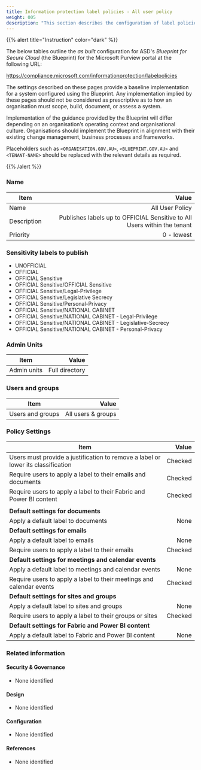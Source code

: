```yaml
---
title: Information protection label policies - All user policy
weight: 005
description: "This section describes the configuration of label policies within Microsoft Purview associated with systems built according to guidance in ASD's Blueprint for Secure Cloud."
---
```


{{% alert title="Instruction" color="dark" %}}
 
The below tables outline the *as built* configuration for ASD's *Blueprint for Secure Cloud* (the Blueprint) for the Microsoft Purview portal at the following URL: 
 
https://compliance.microsoft.com/informationprotection/labelpolicies
 
The settings described on these pages provide a baseline implementation for a system configured using the Blueprint. Any implementation implied by these pages should not be considered as prescriptive as to how an organisation must scope, build, document, or assess a system.

Implementation of the guidance provided by the Blueprint will differ depending on an organisation’s operating context and organisational culture. Organisations should implement the Blueprint in alignment with their existing change management, business processes and frameworks.

Placeholders such as `<ORGANISATION.GOV.AU>`, `<BLUEPRINT.GOV.AU>` and `<TENANT-NAME>` should be replaced with the relevant details as required.
 
{{% /alert %}}

### Name

| Item        |                                                                    Value |
| ----------- | -----------------------------------------------------------------------: |
| Name        |                                                          All User Policy |
| Description | Publishes labels up to OFFICIAL Sensitive to All Users within the tenant |
| Priority    |                                                               0 - lowest |

### Sensitivity labels to publish

* UNOFFICIAL
* OFFICIAL
* OFFICIAL Sensitive
* OFFICIAL Sensitive/OFFICIAL Sensitive
* OFFICIAL Sensitive/Legal-Privilege
* OFFICIAL Sensitive/Legislative Secrecy
* OFFICIAL Sensitive/Personal-Privacy
* OFFICIAL Sensitive/NATIONAL CABINET
* OFFICIAL Sensitive/NATIONAL CABINET - Legal-Privilege
* OFFICIAL Sensitive/NATIONAL CABINET - Legislative-Secrecy
* OFFICIAL Sensitive/NATIONAL CABINET - Personal-Privacy

### Admin Units

| Item        |          Value |
| ----------- | -------------: |
| Admin units | Full directory |

### Users and groups

| Item             |              Value |
| ---------------- | -----------------: |
| Users and groups | All users & groups |

### Policy Settings

| Item                                                                             |   Value |
| -------------------------------------------------------------------------------- | ------: |
| Users must provide a justification to remove a label or lower its classification | Checked |
| Require users to apply a label to their emails and documents                     | Checked |
| Require users to apply a label to their Fabric and Power BI content              | Checked |
|                                                                                  |         |
| **Default settings for documents**                                               |         |
| Apply a default label to documents                                               |    None |
| **Default settings for emails**                                                  |         |
| Apply a default label to emails                                                  |    None |
| Require users to apply a label to their emails                                   | Checked |
| **Default settings for meetings and calendar events**                            |         |
| Apply a default label to meetings and calendar events                            |    None |
| Require users to apply a label to their meetings and calendar events             | Checked |
| **Default settings for sites and groups**                                        |         |
| Apply a default label to sites and groups                                        |    None |
| Require users to apply a label to their groups or sites                          | Checked |
| **Default settings for Fabric and Power BI content**                             |         |
| Apply a default label to Fabric and Power BI content                             |    None |

### Related information

#### Security & Governance

* None identified
  
#### Design

* None identified
  
#### Configuration

* None identified

#### References

* None identified